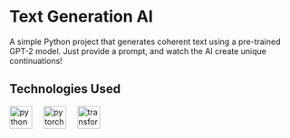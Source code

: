 <h1 align="left">Text Generation AI</h1>

<p align="left">A simple Python project that generates coherent text using a pre-trained GPT-2 model. Just provide a prompt, and watch the AI create unique continuations!</p>

<h2 align="left">Technologies Used</h2>

<div align="left">
  <img src="https://cdn.jsdelivr.net/gh/devicons/devicon/icons/python/python-original.svg" height="40" alt="python logo"  />
  <img width="12" />
  <img src="https://cdn.jsdelivr.net/gh/devicons/devicon/icons/pytorch/pytorch-original.svg" height="40" alt="pytorch logo"  />
  <img width="12" />
  <img src="https://cdn.jsdelivr.net/gh/devicons/devicon/icons/transformers/transformers-original.svg" height="40" alt="transformers logo"  />
</div>
